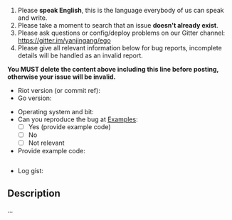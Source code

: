 1. Please **speak English**, this is the language everybody of us can speak and write.
2. Please take a moment to search that an issue **doesn't already exist**.
3. Please ask questions or config/deploy problems on our Gitter channel: https://gitter.im/yanjingang/ego
4. Please give all relevant information below for bug reports, incomplete details will be handled as an invalid report.

**You MUST delete the content above including this line before posting, otherwise your issue will be invalid.**

- Riot version (or commit ref):
- Go version:
<!-- - Gcc version: -->
- Operating system and bit:
- Can you reproduce the bug at [Examples](https://github.com/yanjingang/riot/tree/master/examples):
  - [ ] Yes (provide example code)
  - [ ] No
  - [ ] Not relevant
- Provide example code:
 
```Go

```
- Log gist:

## Description

...
